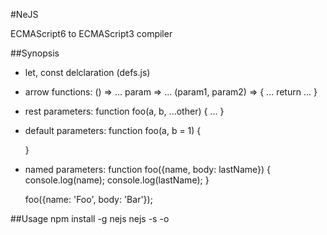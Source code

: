 #NeJS

ECMAScript6 to ECMAScript3 compiler

##Synopsis
* let, const delclaration (defs.js)
* arrow functions:
    () => ...
    param => ...
    (param1, param2) => {
        ...
        return ...
    }
* rest parameters:
    function foo(a, b, ...other) {
        ...
    }
* default parameters:
    function foo(a, b = 1) {

    }
* named parameters:
    function foo({name, body: lastName}) {
        console.log(name);
        console.log(lastName);
    }

    foo({name: 'Foo', body: 'Bar'});

##Usage
    npm install -g nejs
    nejs -s <source> -o <output>
